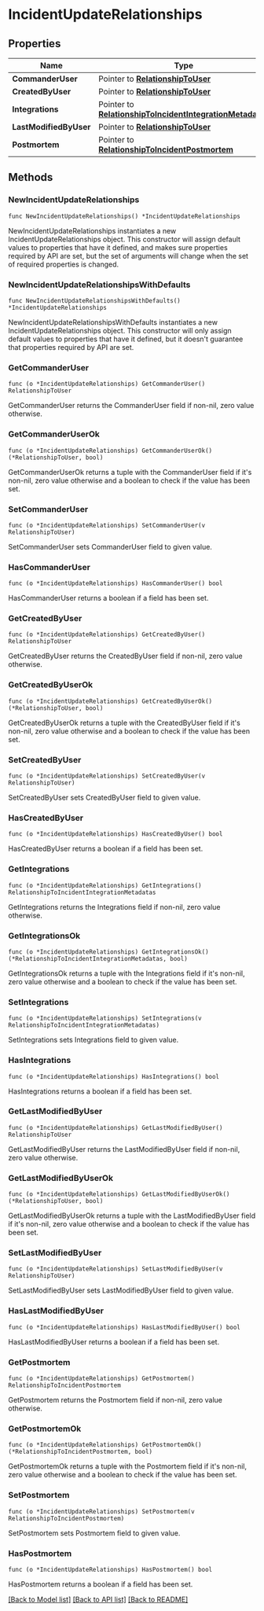# IncidentUpdateRelationships

## Properties

Name | Type | Description | Notes
---- | ---- | ----------- | ------
**CommanderUser** | Pointer to [**RelationshipToUser**](RelationshipToUser.md) |  | [optional] 
**CreatedByUser** | Pointer to [**RelationshipToUser**](RelationshipToUser.md) |  | [optional] 
**Integrations** | Pointer to [**RelationshipToIncidentIntegrationMetadatas**](RelationshipToIncidentIntegrationMetadatas.md) |  | [optional] 
**LastModifiedByUser** | Pointer to [**RelationshipToUser**](RelationshipToUser.md) |  | [optional] 
**Postmortem** | Pointer to [**RelationshipToIncidentPostmortem**](RelationshipToIncidentPostmortem.md) |  | [optional] 

## Methods

### NewIncidentUpdateRelationships

`func NewIncidentUpdateRelationships() *IncidentUpdateRelationships`

NewIncidentUpdateRelationships instantiates a new IncidentUpdateRelationships object.
This constructor will assign default values to properties that have it defined,
and makes sure properties required by API are set, but the set of arguments
will change when the set of required properties is changed.

### NewIncidentUpdateRelationshipsWithDefaults

`func NewIncidentUpdateRelationshipsWithDefaults() *IncidentUpdateRelationships`

NewIncidentUpdateRelationshipsWithDefaults instantiates a new IncidentUpdateRelationships object.
This constructor will only assign default values to properties that have it defined,
but it doesn't guarantee that properties required by API are set.

### GetCommanderUser

`func (o *IncidentUpdateRelationships) GetCommanderUser() RelationshipToUser`

GetCommanderUser returns the CommanderUser field if non-nil, zero value otherwise.

### GetCommanderUserOk

`func (o *IncidentUpdateRelationships) GetCommanderUserOk() (*RelationshipToUser, bool)`

GetCommanderUserOk returns a tuple with the CommanderUser field if it's non-nil, zero value otherwise
and a boolean to check if the value has been set.

### SetCommanderUser

`func (o *IncidentUpdateRelationships) SetCommanderUser(v RelationshipToUser)`

SetCommanderUser sets CommanderUser field to given value.

### HasCommanderUser

`func (o *IncidentUpdateRelationships) HasCommanderUser() bool`

HasCommanderUser returns a boolean if a field has been set.

### GetCreatedByUser

`func (o *IncidentUpdateRelationships) GetCreatedByUser() RelationshipToUser`

GetCreatedByUser returns the CreatedByUser field if non-nil, zero value otherwise.

### GetCreatedByUserOk

`func (o *IncidentUpdateRelationships) GetCreatedByUserOk() (*RelationshipToUser, bool)`

GetCreatedByUserOk returns a tuple with the CreatedByUser field if it's non-nil, zero value otherwise
and a boolean to check if the value has been set.

### SetCreatedByUser

`func (o *IncidentUpdateRelationships) SetCreatedByUser(v RelationshipToUser)`

SetCreatedByUser sets CreatedByUser field to given value.

### HasCreatedByUser

`func (o *IncidentUpdateRelationships) HasCreatedByUser() bool`

HasCreatedByUser returns a boolean if a field has been set.

### GetIntegrations

`func (o *IncidentUpdateRelationships) GetIntegrations() RelationshipToIncidentIntegrationMetadatas`

GetIntegrations returns the Integrations field if non-nil, zero value otherwise.

### GetIntegrationsOk

`func (o *IncidentUpdateRelationships) GetIntegrationsOk() (*RelationshipToIncidentIntegrationMetadatas, bool)`

GetIntegrationsOk returns a tuple with the Integrations field if it's non-nil, zero value otherwise
and a boolean to check if the value has been set.

### SetIntegrations

`func (o *IncidentUpdateRelationships) SetIntegrations(v RelationshipToIncidentIntegrationMetadatas)`

SetIntegrations sets Integrations field to given value.

### HasIntegrations

`func (o *IncidentUpdateRelationships) HasIntegrations() bool`

HasIntegrations returns a boolean if a field has been set.

### GetLastModifiedByUser

`func (o *IncidentUpdateRelationships) GetLastModifiedByUser() RelationshipToUser`

GetLastModifiedByUser returns the LastModifiedByUser field if non-nil, zero value otherwise.

### GetLastModifiedByUserOk

`func (o *IncidentUpdateRelationships) GetLastModifiedByUserOk() (*RelationshipToUser, bool)`

GetLastModifiedByUserOk returns a tuple with the LastModifiedByUser field if it's non-nil, zero value otherwise
and a boolean to check if the value has been set.

### SetLastModifiedByUser

`func (o *IncidentUpdateRelationships) SetLastModifiedByUser(v RelationshipToUser)`

SetLastModifiedByUser sets LastModifiedByUser field to given value.

### HasLastModifiedByUser

`func (o *IncidentUpdateRelationships) HasLastModifiedByUser() bool`

HasLastModifiedByUser returns a boolean if a field has been set.

### GetPostmortem

`func (o *IncidentUpdateRelationships) GetPostmortem() RelationshipToIncidentPostmortem`

GetPostmortem returns the Postmortem field if non-nil, zero value otherwise.

### GetPostmortemOk

`func (o *IncidentUpdateRelationships) GetPostmortemOk() (*RelationshipToIncidentPostmortem, bool)`

GetPostmortemOk returns a tuple with the Postmortem field if it's non-nil, zero value otherwise
and a boolean to check if the value has been set.

### SetPostmortem

`func (o *IncidentUpdateRelationships) SetPostmortem(v RelationshipToIncidentPostmortem)`

SetPostmortem sets Postmortem field to given value.

### HasPostmortem

`func (o *IncidentUpdateRelationships) HasPostmortem() bool`

HasPostmortem returns a boolean if a field has been set.


[[Back to Model list]](../README.md#documentation-for-models) [[Back to API list]](../README.md#documentation-for-api-endpoints) [[Back to README]](../README.md)


